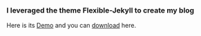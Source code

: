 ### I leveraged the theme Flexible-Jekyll to create my blog

Here is its [Demo](https://artemsheludko.github.io/flexible-jekyll/) and you can [download](https://github.com/artemsheludko/flexible-jekyll) here.

